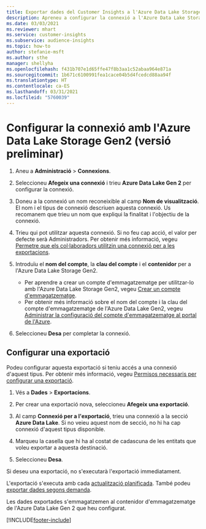 ```yaml
---
title: Exportar dades del Customer Insights a l'Azure Data Lake Storage Gen2
description: Apreneu a configurar la connexió a l'Azure Data Lake Storage Gen2.
ms.date: 03/03/2021
ms.reviewer: mhart
ms.service: customer-insights
ms.subservice: audience-insights
ms.topic: how-to
author: stefanie-msft
ms.author: sthe
manager: shellyha
ms.openlocfilehash: f431b707e1d65ffe47f8b3aa1c52abaa964e871a
ms.sourcegitcommit: 1b671c6100991fea1cace04b5d4fcedcd88aa94f
ms.translationtype: HT
ms.contentlocale: ca-ES
ms.lasthandoff: 03/31/2021
ms.locfileid: "5760039"
---
```

# <a name="set-up-the-connection-to-azure-data-lake-storage-gen2-preview"></a>Configurar la connexió amb l'Azure Data Lake Storage Gen2 (versió preliminar)

1. Aneu a **Administració** > **Connexions**.

1. Seleccioneu **Afegeix una connexió** i trieu **Azure Data Lake Gen 2** per configurar la connexió.

1. Doneu a la connexió un nom reconeixible al camp **Nom de visualització**. El nom i el tipus de connexió descriuen aquesta connexió. Us recomanem que trieu un nom que expliqui la finalitat i l'objectiu de la connexió.

1. Trieu qui pot utilitzar aquesta connexió. Si no feu cap acció, el valor per defecte serà Administradors. Per obtenir més informació, vegeu [Permetre que els col·laboradors utilitzin una connexió per a les exportacions](connections.md#allow-contributors-to-use-a-connection-for-exports).

1. Introduïu el **nom del compte**, la **clau del compte** i el **contenidor** per a l'Azure Data Lake Storage Gen2.
    - Per aprendre a crear un compte d'emmagatzematge per utilitzar-lo amb l'Azure Data Lake Storage Gen2, vegeu [Crear un compte d'emmagatzematge](/azure/storage/blobs/create-data-lake-storage-account). 
    - Per obtenir més informació sobre el nom del compte i la clau del compte d'emmagatzematge de l'Azure Data Lake Gen2, vegeu [Administrar la configuració del compte d'emmagatzematge al portal de l'Azure](/azure/storage/common/storage-account-manage).

1. Seleccioneu **Desa** per completar la connexió. 

## <a name="configure-an-export"></a>Configurar una exportació

Podeu configurar aquesta exportació si teniu accés a una connexió d'aquest tipus. Per obtenir més informació, vegeu [Permisos necessaris per configurar una exportació](export-destinations.md#set-up-a-new-export).

1. Vés a **Dades** > **Exportacions**.

1. Per crear una exportació nova, seleccioneu **Afegeix una exportació**.

1. Al camp **Connexió per a l'exportació**, trieu una connexió a la secció **Azure Data Lake**. Si no veieu aquest nom de secció, no hi ha cap connexió d'aquest tipus disponible.

1. Marqueu la casella que hi ha al costat de cadascuna de les entitats que voleu exportar a aquesta destinació.

1. Seleccioneu **Desa**.

Si deseu una exportació, no s'executarà l'exportació immediatament.

L'exportació s'executa amb cada [actualització planificada](system.md#schedule-tab). També podeu [exportar dades segons demanda](export-destinations.md#run-exports-on-demand). 

Les dades exportades s'emmagatzemen al contenidor d'emmagatzematge de l'Azure Data Lake Gen 2 que heu configurat. 

[!INCLUDE[footer-include](../includes/footer-banner.md)]
